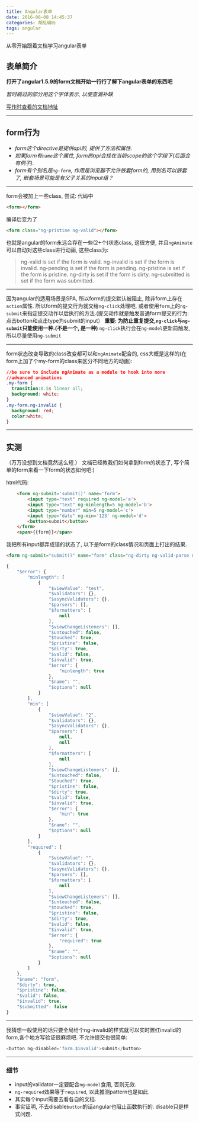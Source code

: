 ```yaml
---
title: Angular表单
date: 2016-08-08 14:45:37
categories: 胡乱编码
tags: angular
---
```

从零开始跟着文档学习angular表单
<!--more-->

## 表单简介
**打开了angular1.5.9的form文档开始一行行了解下angular表单的东西吧**

*暂时跳过的部分用这个字体表示, 以便查漏补缺*

[写作时查看的文档地址](https://docs.angularjs.org/api/ng/directive/form)

---

## form行为

+ *form这个directive是提供api的, 提供了方法和属性.*
+ *如果form有`name`这个属性, form的api会挂在当前scope的这个字段下(后面会有例子).*
+ *form有个别名是`ng-form`, 作用是浏览器不允许嵌套form的, 用别名可以嵌套了, 嵌套场景可能是有父子关系的input组？*

---

form会被加上一些class, 尝试: 
代码中
```html
<form></form>
```
编译后变为了
```html
<form class="ng-pristine ng-valid"></form>
```
也就是angular的form永远会存在一些(2+个)状态class, 这很方便, 并且`ngAmimate`可以自动对这些class进行动画, 这些class为: 
> ng-valid is set if the form is valid.
ng-invalid is set if the form is invalid.
ng-pending is set if the form is pending.
ng-pristine is set if the form is pristine.
ng-dirty is set if the form is dirty.
ng-submitted is set if the form was submitted.

---

因为angular的适用场景是SPA, 所以form的提交默认被阻止, 除非form上存在`action`属性.
所以form的提交行为就交给`ng-click`处理吧, 或者使用`form`上的`ng-submit`来指定提交动作以后执行的方法.(提交动作就是触发普通form提交的行为: 点击botton和点击type为submit的input）
**重要: 为防止重复提交,`ng-click`与`ng-submit`只能使用一种.(不是一个, 是一种)**
`ng-click`执行会在`ng-model`更新前触发, 所以尽量使用`ng-submit`

---

form状态改变导致的class改变都可以和`ngAnimate`配合的, css大概是这样的(在form上加了个my-form的class来区分不同地方的动画):

```css
//be sure to include ngAnimate as a module to hook into more
//advanced animations
.my-form {
  transition:0.5s linear all;
  background: white;
}
.my-form.ng-invalid {
  background: red;
  color:white;
}
```

---

## 实测

（万万没想到文档竟然这么短.）
文档已经教我们如何拿到form的状态了, 写个简单的form来看一下form的状态如何吧:)

html代码: 
```html
	<form ng-submit='submit()' name='form'>
		<input type="text" required ng-model='a'>
		<input type="text" ng-minlength=5 ng-model='b'>
		<input type="number" min=5 ng-model='c'>
		<input type="date" ng-min='123' ng-model='d'>
		<button>submit</button>
	</form>
	<span>{{form}}</span>
```
我把所有input都弄成错的状态了, 以下是form的class情况和页面上打出的结果.
```html
<form ng-submit="submit()" name="form" class="ng-dirty ng-valid-parse ng-invalid ng-invalid-minlength ng-valid-number ng-invalid-min ng-invalid-required ng-valid-date"></form>
```
```js
{
    "$error": {
        "minlength": [
            {
                "$viewValue": "test",
                "$validators": {},
                "$asyncValidators": {},
                "$parsers": [],
                "$formatters": [
                    null
                ],
                "$viewChangeListeners": [],
                "$untouched": false,
                "$touched": true,
                "$pristine": false,
                "$dirty": true,
                "$valid": false,
                "$invalid": true,
                "$error": {
                    "minlength": true
                },
                "$name": "",
                "$options": null
            }
        ],
        "min": [
            {
                "$viewValue": "2",
                "$validators": {},
                "$asyncValidators": {},
                "$parsers": [
                    null,
                    null
                ],
                "$formatters": [
                    null
                ],
                "$viewChangeListeners": [],
                "$untouched": false,
                "$touched": true,
                "$pristine": false,
                "$dirty": true,
                "$valid": false,
                "$invalid": true,
                "$error": {
                    "min": true
                },
                "$name": "",
                "$options": null
            }
        ],
        "required": [
            {
                "$viewValue": "",
                "$validators": {},
                "$asyncValidators": {},
                "$parsers": [],
                "$formatters": [
                    null
                ],
                "$viewChangeListeners": [],
                "$untouched": false,
                "$touched": true,
                "$pristine": false,
                "$dirty": true,
                "$valid": false,
                "$invalid": true,
                "$error": {
                    "required": true
                },
                "$name": "",
                "$options": null
            }
        ]
    },
    "$name": "form",
    "$dirty": true,
    "$pristine": false,
    "$valid": false,
    "$invalid": true,
    "$submitted": false
}
```

---

我猜想一般使用的话只要全局给个ng-invalid的样式就可以实时置红invalid的form,各个地方写验证很麻烦吧.
不允许提交也很简单: 
```js
<button ng-disabled='form.$invalid'>submit</button>
```

---

### 细节

+ input的validator一定要配合`ng-model`食用, 否则无效.
+ `ng-required`效果等于`required`, 以此推测pattern也是如此.
+ 其实每个input需要去看各自的文档.
+ 事实证明, 不去disable`button`的话angular也阻止函数执行的. disable只是样式问题.
